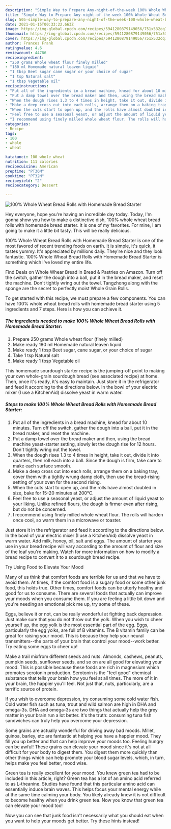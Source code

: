 ```yaml
---
description: "Simple Way to Prepare Any-night-of-the-week 100% Whole Wheat Bread Rolls with Homemade Bread Starter"
title: "Simple Way to Prepare Any-night-of-the-week 100% Whole Wheat Bread Rolls with Homemade Bread Starter"
slug: 505-simple-way-to-prepare-any-night-of-the-week-100-whole-wheat-bread-rolls-with-homemade-bread-starter
date: 2021-01-15T00:33:22.663Z
image: https://img-global.cpcdn.com/recipes/5941280879149056/751x532cq70/100-whole-wheat-bread-rolls-with-homemade-bread-starter-recipe-main-photo.jpg
thumbnail: https://img-global.cpcdn.com/recipes/5941280879149056/751x532cq70/100-whole-wheat-bread-rolls-with-homemade-bread-starter-recipe-main-photo.jpg
cover: https://img-global.cpcdn.com/recipes/5941280879149056/751x532cq70/100-whole-wheat-bread-rolls-with-homemade-bread-starter-recipe-main-photo.jpg
author: Frances Frank
ratingvalue: 4.6
reviewcount: 44786
recipeingredient:
- "250 grams Whole wheat flour finely milled"
- "180 ml Homemade natural leaven liquid"
- "1 tbsp Beet sugar cane sugar or your choice of sugar"
- "1 tsp Natural salt"
- "1 tbsp Vegetable oil"
recipeinstructions:
- "Put all of the ingredients in a bread machine, knead for about 10 minutes. Turn off the switch, gather the dough into a ball, put it in the bread maker, and reset the machine."
- "Put a damp towel over the bread maker and then, using the bread machine yeast-starter setting, slowly let the dough rise for 12 hours. Don&#39;t tightly wring out the towel."
- "When the dough rises 1.3 to 4 times in height, take it out, divide it into quarters, then roll each into a ball. Since the dough is firm, take care to make each surface smooth."
- "Make a deep cross cut into each rolls, arrange them on a baking tray, cover them with a tightly wrung damp cloth, then use the bread-rising setting of your oven for the second rising."
- "When the cuts start to open up, and the rolls have almost doubled in size, bake for 15-20 minutes at 200℃."
- "Feel free to use a seasonal yeast, or adjust the amount of liquid yeast to your liking. Unlike refined flours, the dough is firmer even after rising, but do not be concerned."
- "I recommend using finely milled whole wheat flour. The rolls will harden once cool, so warm them in a microwave or toaster."
categories:
- Recipe
tags:
- 100
- whole
- wheat

katakunci: 100 whole wheat 
nutrition: 111 calories
recipecuisine: American
preptime: "PT36M"
cooktime: "PT32M"
recipeyield: "2"
recipecategory: Dessert

---
```



![100% Whole Wheat Bread Rolls with Homemade Bread Starter](https://img-global.cpcdn.com/recipes/5941280879149056/751x532cq70/100-whole-wheat-bread-rolls-with-homemade-bread-starter-recipe-main-photo.jpg)

Hey everyone, hope you're having an incredible day today. Today, I'm gonna show you how to make a distinctive dish, 100% whole wheat bread rolls with homemade bread starter. It is one of my favorites. For mine, I am going to make it a little bit tasty. This will be really delicious.

100% Whole Wheat Bread Rolls with Homemade Bread Starter is one of the most favored of recent trending foods on earth. It is simple, it's quick, it tastes yummy. It's appreciated by millions daily. They're nice and they look fantastic. 100% Whole Wheat Bread Rolls with Homemade Bread Starter is something which I've loved my entire life.

Find Deals on Whole Whear Bread in Bread &amp; Pastries on Amazon. Turn off the switch, gather the dough into a ball, put it in the bread maker, and reset the machine. Don&#39;t tightly wring out the towel. Tangzhong along with the sponge are the secret to perfectly moist Whole Grain Rolls.


To get started with this recipe, we must prepare a few components. You can have 100% whole wheat bread rolls with homemade bread starter using 5 ingredients and 7 steps. Here is how you can achieve it.

<!--inarticleads1-->

##### The ingredients needed to make 100% Whole Wheat Bread Rolls with Homemade Bread Starter:

1. Prepare 250 grams Whole wheat flour (finely milled)
1. Make ready 180 ml Homemade natural leaven liquid
1. Make ready 1 tbsp Beet sugar, cane sugar, or your choice of sugar
1. Take 1 tsp Natural salt
1. Make ready 1 tbsp Vegetable oil


This homemade sourdough starter recipe is the jumping-off point to making your own whole-grain sourdough bread (see associated recipe) at home. Then, once it&#39;s ready, it&#39;s easy to maintain. Just store it in the refrigerator and feed it according to the directions below. In the bowl of your electric mixer (I use a KitchenAid) dissolve yeast in warm water. 

<!--inarticleads2-->

##### Steps to make 100% Whole Wheat Bread Rolls with Homemade Bread Starter:

1. Put all of the ingredients in a bread machine, knead for about 10 minutes. Turn off the switch, gather the dough into a ball, put it in the bread maker, and reset the machine.
1. Put a damp towel over the bread maker and then, using the bread machine yeast-starter setting, slowly let the dough rise for 12 hours. Don&#39;t tightly wring out the towel.
1. When the dough rises 1.3 to 4 times in height, take it out, divide it into quarters, then roll each into a ball. Since the dough is firm, take care to make each surface smooth.
1. Make a deep cross cut into each rolls, arrange them on a baking tray, cover them with a tightly wrung damp cloth, then use the bread-rising setting of your oven for the second rising.
1. When the cuts start to open up, and the rolls have almost doubled in size, bake for 15-20 minutes at 200℃.
1. Feel free to use a seasonal yeast, or adjust the amount of liquid yeast to your liking. Unlike refined flours, the dough is firmer even after rising, but do not be concerned.
1. I recommend using finely milled whole wheat flour. The rolls will harden once cool, so warm them in a microwave or toaster.


Just store it in the refrigerator and feed it according to the directions below. In the bowl of your electric mixer (I use a KitchenAid) dissolve yeast in warm water. Add milk, honey, oil, salt and eggs. The amount of starter you use in your bread recipe will vary according to the amount of flour and size of the loaf you&#39;re making. Watch for more information on how to modify a bread recipe to convert it to a sourdough bread recipe. 

Try Using Food to Elevate Your Mood


Many of us think that comfort foods are terrible for us and that we have to avoid them. At times, if the comfort food is a sugary food or some other junk food, this holds true. Other times, comfort foods can be utterly healthy and good for us to consume. There are several foods that actually can improve your moods when you consume them. If you are feeling a little bit down and you're needing an emotional pick me up, try some of these.

Eggs, believe it or not, can be really wonderful at fighting back depression. Just make sure that you do not throw out the yolk. When you wish to cheer yourself up, the egg yolk is the most essential part of the egg. Eggs, particularly the egg yolks, are full of B vitamins. The B vitamin family can be great for raising your mood. This is because they help your neural transmitters--the parts of your brain that control your mood--work better. Try eating some eggs to cheer up!

Make a trail mixfrom different seeds and nuts. Almonds, cashews, peanuts, pumpkin seeds, sunflower seeds, and so on are all good for elevating your mood. This is possible because these foods are rich in magnesium which promotes serotonin production. Serotonin is the "feel good" chemical substance that tells your brain how you feel at all times. The more of it in your brain, the happier you'll feel. Not just that, nuts, particularly, are a terrific source of protein.

If you wish to overcome depression, try consuming some cold water fish. Cold water fish such as tuna, trout and wild salmon are high in DHA and omega-3s. DHA and omega-3s are two things that actually help the grey matter in your brain run a lot better. It's the truth: consuming tuna fish sandwiches can truly help you overcome your depression. 

Some grains are actually wonderful for driving away bad moods. Millet, quinoa, barley, etc are fantastic at helping you have a happier mood. They fill you up better and that can help improve your moods too. Feeling hungry can be awful! These grains can elevate your mood since it's not at all difficult for your body to digest them. You digest them more quickly than other things which can help promote your blood sugar levels, which, in turn, helps make you feel better, mood wise.

Green tea is really excellent for your mood. You knew green tea had to be included in this article, right? Green tea has a lot of an amino acid referred to as L-theanine. Studies have found that this particular amino acid can essentially induce brain waves. This helps focus your mental energy while at the same time calming your body. You likely already knew it is not difficult to become healthy when you drink green tea. Now you know that green tea can elevate your mood too!

Now you can see that junk food isn't necessarily what you should eat when you want to help your moods get better. Try  these hints  instead!

